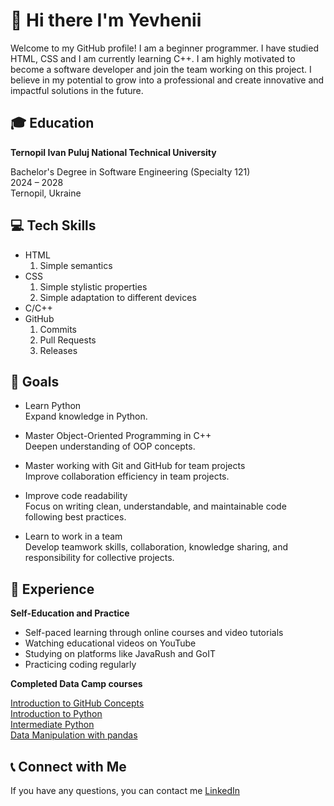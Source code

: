 # 👋 Hi there I'm Yevhenii

Welcome to my GitHub profile! I am a beginner programmer. I have studied HTML, CSS and I am currently learning C++.  I am highly motivated to become a software developer and join the team working on this project.  I believe in my potential to grow into a professional and create innovative and impactful solutions in the future.

## 🎓 Education

**Ternopil Ivan Puluj National Technical University**  

Bachelor's Degree in Software Engineering (Specialty 121)  
2024 – 2028  
Ternopil, Ukraine

## 💻 Tech Skills

- HTML  
    1. Simple semantics
- CSS  
    1. Simple stylistic properties
    2. Simple adaptation to different devices
- C/C++  
- GitHub  
    1. Commits
    2. Pull Requests
    3. Releases

## 🎯 Goals

- Learn Python  
    Expand knowledge in Python.

- Master Object-Oriented Programming in C++  
    Deepen understanding of OOP concepts.

- Master working with Git and GitHub for team projects  
    Improve collaboration efficiency in team projects.

- Improve code readability  
    Focus on writing clean, understandable, and maintainable code following best practices.

- Learn to work in a team  
    Develop teamwork skills, collaboration, knowledge sharing, and responsibility for collective projects.

## 🧠 Experience

**Self-Education and Practice**  

- Self-paced learning through online courses and video tutorials  
- Watching educational videos on YouTube  
- Studying on platforms like JavaRush and GoIT  
- Practicing coding regularly

**Completed Data Camp courses**  

[Introduction to GitHub Concepts](https://www.datacamp.com/completed/statement-of-accomplishment/course/60d7c0cee100900cf81346991c6ead205db1bb8b)  
[Introduction to Python](https://www.datacamp.com/completed/statement-of-accomplishment/course/23822b71c60025ddb4add9afec9d91809a5930c1)  
[Intermediate Python](https://www.datacamp.com/completed/statement-of-accomplishment/course/d7c32a7e28541a26a958476e804131566f5732a7)  
[Data Manipulation with pandas](https://www.datacamp.com/completed/statement-of-accomplishment/course/8bd07faf128cdba5e008896a4ff143e309322479)  

## 📞 Connect with Me

If you have any questions, you can contact me [LinkedIn](https://www.linkedin.com/in/yevhenii-poiaskov-7345b8364/)
